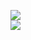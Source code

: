 [![](https://img.shields.io/badge/Made%20With-Github%20Spray-lightgrey.svg?style=for-the-badge&logo=github)](https://github.com/Annihil/github-spray#3952)  
[![](https://i.imgur.com/2DrTn0Z.gif)](https://github.com/Annihil/github-spray)
